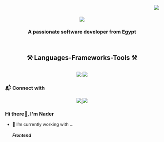 <img align="right" src="https://visitor-badge.laobi.icu/badge?page_id=naderkhaled15.naderkhaled15" />

<h1 align="center">
    <img src="https://readme-typing-svg.herokuapp.com/?font=Righteous&size=35&center=true&vCenter=true&width=500&height=70&duration=4000&lines=Hi+There!+👋;+I'm+Nader+khaled!;" />
</h1>

<h3 align="center">A passionate software developer from Egypt</h3>
<br/>
<h2 align="center">⚒️ Languages-Frameworks-Tools ⚒️</h2>
<br/>
<div align="center">
    <img src="https://skillicons.dev/icons?i=html,CSS,bootstrap" />
    <img src="https://skillicons.dev/icons?i=javascript,typescript,vuejs" />
    <br>
</div>


<h3 align="left">📬 Connect with</h3>
<div align="center"> 
  <a href="mailto:nader.khaled.dev@gmail.com">
    <img src="https://img.shields.io/badge/Gmail-333333?style=for-the-badge&logo=gmail&logoColor=red" />
  </a>
  <a href="https://linkedin.com/in/nader-khaled-dev" target="_blank">
    <img src="https://img.shields.io/badge/LinkedIn-0077B5?style=for-the-badge&logo=linkedin&logoColor=white" target="_blank" />
  </a>
</div>














### Hi there👋, I'm Nader

- 🔭 I’m currently working with ...

  ##### Frontend



<!--
**naderkhaled15/naderkhaled15** is a ✨ _special_ ✨ repository because its `README.md` (this file) appears on your GitHub profile.
- 🌱 I’m currently learning ...
- 👯 I’m looking to collaborate on ...
- 🤔 I’m looking for help with ...
- 💬 Ask me about ...
- 📫 How to reach me: ...
- 😄 Pronouns: ...
- ⚡ Fun fact: ...
-->
